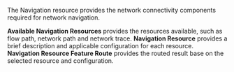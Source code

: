 The Navigation resource provides the network connectivity components required for network navigation.

**Available Navigation Resources** provides the resources available, such as flow path, network path and network trace. 
**Navigation Resource** provides a brief description and applicable configuration for each resource. 
**Navigation Resource Feature Route** provides the routed result base on the selected resource and configuration.
